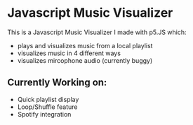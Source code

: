 # Javascript Music Visualizer

This is a Javascript Music Visualizer I made with p5.JS which:

- plays and visualizes music from a local playlist
- visualizes music in 4 different ways
- visualizes mircophone audio (currently buggy)

## Currently Working on:

- Quick playlist display
- Loop/Shuffle feature
- Spotify integration
